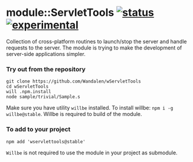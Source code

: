 
# module::ServletTools [![status](https://github.com/Wandalen/wServletTools/actions/workflows/StandardPublish.yml/badge.svg)](https://github.com/Wandalen/wServletTools/actions/workflows/StandardPublish.yml) [![experimental](https://img.shields.io/badge/stability-experimental-orange.svg)](https://github.com/emersion/stability-badges#experimental)

Collection of cross-platform routines to launch/stop the server and handle requests to the server. The module is trying to make the development of server-side applications simpler.

### Try out from the repository

```
git clone https://github.com/Wandalen/wServletTools
cd wServletTools
will .npm.install
node sample/trivial/Sample.s
```

Make sure you have utility `willbe` installed. To install willbe: `npm i -g willbe@stable`. Willbe is required to build of the module.

### To add to your project

```
npm add 'wservlettools@stable'
```

`Willbe` is not required to use the module in your project as submodule.

